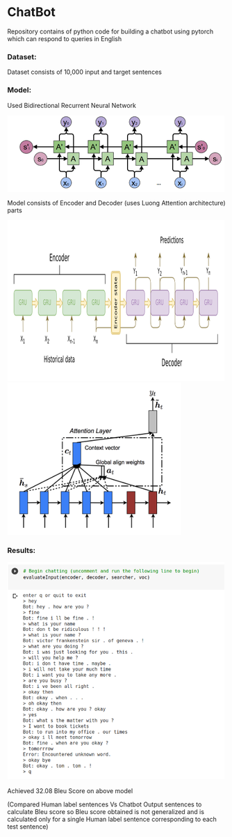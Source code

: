 # ChatBot
Repository contains of python code for building a chatbot using pytorch which can respond to queries in English

### Dataset:
Dataset consists of 10,000 input and target sentences

### Model:

Used Bidirectional Recurrent Neural Network 

<img src="https://github.com/nilakshi104/ChatBot/blob/master/Images/RNN-bidirectional.png" width=500/img>

Model consists of Encoder and Decoder (uses Luong Attention architecture) parts

<img src="https://github.com/nilakshi104/ChatBot/blob/master/Images/seq2seq_ED.png" height=370 width=500/img><img src="https://github.com/nilakshi104/ChatBot/blob/master/Images/global_attn.png" height=350 width=400/img>

### Results:

<img src="https://github.com/nilakshi104/ChatBot/blob/master/Images/Screenshot%20from%202020-09-06%2004-19-24_n.png" width=500/img>

Achieved 32.08 Bleu Score on above model 

(Compared Human label sentences Vs Chatbot Output sentences to calculate Bleu score so Bleu score obtained is not generalized and is calculated only for a single Human label sentence corresponding to each test sentence)
